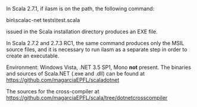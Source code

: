 In Scala 2.7.1, if ilasm is on the path, the following command:

bin\scalac-net tests\test.scala

issued in the Scala installation directory produces an EXE file.

In Scala 2.7.2 and 2.7.3 RC1, the same command produces only the MSIL source files, and it is necessary to run ilasm as a separate step in order to create an executable.

Environment: Windows Vista, .NET 3.5 SP1, Mono **not** present.
The binaries and sources of Scala.NET (.exe and .dll) can be found at https://github.com/magarciaEPFL/scaladotnet

The sources for the cross-compiler at https://github.com/magarciaEPFL/scala/tree/dotnetcrosscompiler

